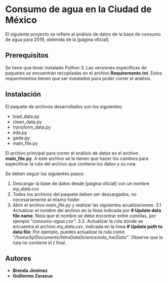 
# Consumo de agua en la Ciudad de México

El siguiente proyecto se refiere al análisis de datos de la base de consumo de agua para 2019, obtenida de la [página oficial].

[1]: https://datos.cdmx.gob.mx/explore/dataset/consumo-agua/table/

## Prerequisitos

Se tiene que tener instalado Python 3. Las versiones específicas de paquetes se encuentran recopiladas en el archivo **Requirements.txt**. Estos requerimientos tienen que ser instalados para poder correr el análisis.

## Instalación

El paquete de archivos desarrollados son los siguientes:
- load_data.py
- clean_data.py
- transform_data.py
- eda.py
- geda.py
- main_file.py

El archivo principal para correr el análisis de datos es el archivo **main_file.py**. A este archivo se le tienen que hacer los cambios para especificar la ruta del archivo que contiene los datos y su ruta. 

Se deben seguir los siguientes pasos:

 1. Descargar la base de datos desde [página oficial] con un nombre *my_data.csv* 
 2. Todos los archivos del paquete deben ser descargados, no necesariamente al mismo folder
 3. Abrir el archivo *main_file.py* y realizar las siguientes acualizaciones:
      3.1 Actualizar el nombre del archivo en la linea indicada por **# Update data file name**. Nota que el nombre se debe encontrar entre comillas, por ejemplo *"consumo-agua.csv"*.
      3.2. Actualizar la ruta donde se encuentra el archivo *my_data.csv*, indicada en la linea **# Update path to data file**. Por ejemplo, puedes actualizar la ruta como *"/home/bj/Documents/IntroDataScience/eda_hw/Data"*. Observe que la ruta no contiene el **/** final.
      

## Autores

- **Brenda Jiménez**
- **Guillermo Zarazua**

